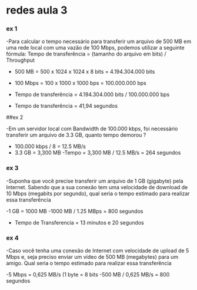 # redes aula 3 

### ex 1

-Para calcular o tempo necessário para transferir um arquivo de 500 MB em
uma rede local com uma vazão de 100 Mbps, podemos utilizar a seguinte
fórmula: Tempo de transferência = (tamanho do arquivo em bits) / Throughput

- 500 MB = 500 x 1024 x 1024 x 8 bits = 4.194.304.000 bits
- 100 Mbps = 100 x 1000 x 1000 bps = 100.000.000 bps

- Tempo de transferência = 4.194.304.000 bits / 100.000.000 bps
- Tempo de transferência = 41,94 segundos

##ex 2

-Em um servidor local com Bandwidth de 100.000 kbps, foi necessário
transferir um arquivo de 3.3 GB, quanto tempo demorou ?

- 100.000 kbps / 8 = 12.5 MB/s
- 3.3 GB = 3,300 MB
-Tempo = 3,300 MB / 12.5 MB/s = 264 segundos








### ex 3


-Suponha que você precise transferir um arquivo de 1 GB (gigabyte) pela
Internet. Sabendo que a sua conexão tem uma velocidade de download de
10 Mbps (megabits por segundo), qual seria o tempo estimado para realizar
essa transferência


-1 GB = 1000 MB
-1000 MB / 1.25 MBps = 800 segundos

- Tempo de Transferencia = 13 minutos e 20 segundos


### ex 4

-Caso você tenha uma conexão de Internet com velocidade de upload de 5
Mbps e, seja preciso enviar um vídeo de 500 MB (megabytes) para um
amigo. Qual seria o tempo estimado para realizar essa transferência


-5 Mbps = 0,625 MB/s (1 byte = 8 bits
-500 MB / 0,625 MB/s = 800 segundos
